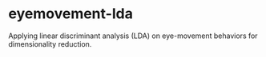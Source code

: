 # eyemovement-lda
Applying linear discriminant analysis (LDA) on eye-movement behaviors for dimensionality reduction.
